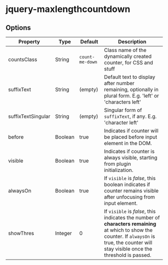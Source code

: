 jquery-maxlengthcountdown
=========================

## Options

Property           | Type    | Default         | Description
---                | ---     | ---             | ----
countsClass        | String  | `count-me-down` | Class name of the dynamically created counter, for CSS and stuff
suffixText         | String  | (empty)         | Default text to display after number remaining, optionally in plural form. E.g. 'left' or 'characters left'
suffixTextSingular | String  | (empty)         | Singular form of `suffixText`, if any. E.g. 'character left'
before             | Boolean | true            | Indicates if counter will be placed before input element in the DOM.
visible            | Boolean | true            | Indicates if counter is always visible, starting from plugin initialization.
alwaysOn           | Boolean | true            | If `visible` is _false_, this boolean indicates if counter remains visible after unfocusing from input element.
showThres          | Integer | 0               | If `visible` is _false_, this indicates the number of **characters remaining** at which to show the counter. If `alwaysOn` is true, the counter will stay visible once the threshold is passed.
